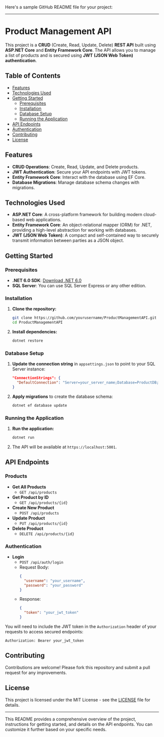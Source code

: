 Here's a sample GitHub README file for your project:

---

# Product Management API

This project is a **CRUD** (Create, Read, Update, Delete) **REST API** built using **ASP.NET Core** and **Entity Framework Core**. The API allows you to manage a list of products and is secured using **JWT (JSON Web Token) authentication**.

## Table of Contents

- [Features](#features)
- [Technologies Used](#technologies-used)
- [Getting Started](#getting-started)
  - [Prerequisites](#prerequisites)
  - [Installation](#installation)
  - [Database Setup](#database-setup)
  - [Running the Application](#running-the-application)
- [API Endpoints](#api-endpoints)
- [Authentication](#authentication)
- [Contributing](#contributing)
- [License](#license)

## Features

- **CRUD Operations**: Create, Read, Update, and Delete products.
- **JWT Authentication**: Secure your API endpoints with JWT tokens.
- **Entity Framework Core**: Interact with the database using EF Core.
- **Database Migrations**: Manage database schema changes with migrations.

## Technologies Used

- **ASP.NET Core**: A cross-platform framework for building modern cloud-based web applications.
- **Entity Framework Core**: An object-relational mapper (ORM) for .NET, providing a high-level abstraction for working with databases.
- **JWT (JSON Web Token)**: A compact and self-contained way to securely transmit information between parties as a JSON object.

## Getting Started

### Prerequisites

- **.NET 6.0 SDK**: [Download .NET 6.0](https://dotnet.microsoft.com/download/dotnet/6.0)
- **SQL Server**: You can use SQL Server Express or any other edition.

### Installation

1. **Clone the repository:**
   ```bash
   git clone https://github.com/yourusername/ProductManagementAPI.git
   cd ProductManagementAPI
   ```

2. **Install dependencies:**
   ```bash
   dotnet restore
   ```

### Database Setup

1. **Update the connection string** in `appsettings.json` to point to your SQL Server instance:
   ```json
   "ConnectionStrings": {
     "DefaultConnection": "Server=your_server_name;Database=ProductDB;Trusted_Connection=True;"
   }
   ```

2. **Apply migrations** to create the database schema:
   ```bash
   dotnet ef database update
   ```

### Running the Application

1. **Run the application:**
   ```bash
   dotnet run
   ```

2. The API will be available at `https://localhost:5001`.

## API Endpoints

### Products

- **Get All Products**
  - `GET /api/products`
- **Get Product by ID**
  - `GET /api/products/{id}`
- **Create New Product**
  - `POST /api/products`
- **Update Product**
  - `PUT /api/products/{id}`
- **Delete Product**
  - `DELETE /api/products/{id}`

### Authentication

- **Login**
  - `POST /api/auth/login`
  - Request Body: 
    ```json
    {
      "username": "your_username",
      "password": "your_password"
    }
    ```
  - Response: 
    ```json
    {
      "token": "your_jwt_token"
    }
    ```

You will need to include the JWT token in the `Authorization` header of your requests to access secured endpoints:

```http
Authorization: Bearer your_jwt_token
```

## Contributing

Contributions are welcome! Please fork this repository and submit a pull request for any improvements.

## License

This project is licensed under the MIT License - see the [LICENSE](LICENSE) file for details.

---

This README provides a comprehensive overview of the project, instructions for getting started, and details on the API endpoints. You can customize it further based on your specific needs.
